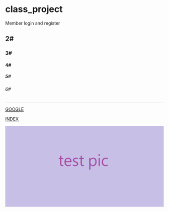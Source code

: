 # class_project
Member login and register

## 2#
### 3#
#### 4#
##### 5#
###### 6#

<hr>

[GOOGLE](https://www.google.com)

[INDEX](10_MybatisThymeleaf/src/main/resources/static/index.html)

![](pic/test.png)
